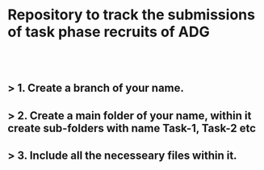 # Repository to track the submissions of task phase recruits of ADG
<br> </br>

## > 1. Create a branch of your name.
## > 2. Create a main folder of your name, within it create sub-folders with name Task-1, Task-2 etc
## > 3. Include all the necesseary files within it.
